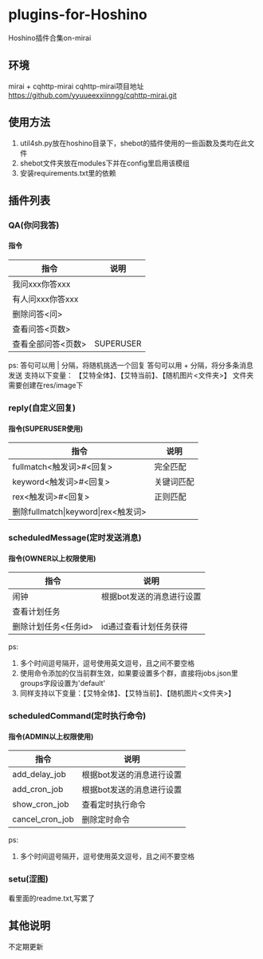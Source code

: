 # plugins-for-Hoshino
Hoshino插件合集on-mirai
## 环境
mirai + cqhttp-mirai
cqhttp-mirai项目地址
https://github.com/yyuueexxiinngg/cqhttp-mirai.git
## 使用方法
1. util4sh.py放在hoshino目录下，shebot的插件使用的一些函数及类均在此文件
2. shebot文件夹放在modules下并在config里启用该模组
3. 安装requirements.txt里的依赖
## 插件列表
### QA(你问我答)
#### 指令
|指令|说明|
|-----|-----|
|我问xxx你答xxx||
|有人问xxx你答xxx||
|删除问答<问>||
|查看问答<页数>||
|查看全部问答<页数>|SUPERUSER|

ps:
答句可以用 | 分隔，将随机挑选一个回复
答句可以用 + 分隔，将分多条消息发送
支持以下变量：
【艾特全体】、【艾特当前】、【随机图片<文件夹>】
文件夹需要创建在res/image下
### reply(自定义回复)
#### 指令(SUPERUSER使用)
|指令|说明|
|-----|-----|
|fullmatch<触发词>#<回复>|完全匹配|
|keyword<触发词>#<回复>|关键词匹配|
|rex<触发词>#<回复>|正则匹配|
|删除fullmatch\|keyword\|rex<触发词>||

### scheduledMessage(定时发送消息)
#### 指令(OWNER以上权限使用)
|指令|说明|
|-----|-----|
|闹钟|根据bot发送的消息进行设置|
|查看计划任务||
|删除计划任务<任务id>|id通过查看计划任务获得|

ps:
1. 多个时间逗号隔开，逗号使用英文逗号，且之间不要空格
2. 使用命令添加的仅当前群生效，如果要设置多个群，直接将jobs.json里groups字段设置为'default'
3. 同样支持以下变量：【艾特全体】、【艾特当前】、【随机图片<文件夹>】

### scheduledCommand(定时执行命令)
#### 指令(ADMIN以上权限使用)
|指令|说明|
|-----|-----|
|add_delay_job|根据bot发送的消息进行设置|
|add_cron_job|根据bot发送的消息进行设置|
|show_cron_job|查看定时执行命令|
|cancel_cron_job|删除定时命令|

ps:
1. 多个时间逗号隔开，逗号使用英文逗号，且之间不要空格

### setu(涩图)
看里面的readme.txt,写累了
## 其他说明
不定期更新
